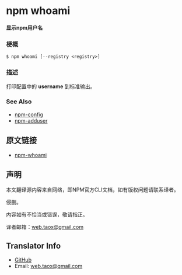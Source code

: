 # npm whoami

**显示npm用户名**

### 梗概

```shell
$ npm whoami [--registry <registry>]
```

### 描述

打印配置中的 **username** 到标准输出。

### See Also

* [npm-config](https://github.com/NinjiaHub/NPM-CLI-Commands/blob/master/documents/npm-config.md "npm-config")
* [npm-adduser](https://github.com/NinjiaHub/NPM-CLI-Commands/blob/master/documents/npm-config.md "npm-adduser")

## 原文链接

* [npm-whoami](https://docs.npmjs.com/cli/whoami)

## 声明

本文翻译源内容来自网络，即NPM官方CLI文档，如有版权问题请联系译者。

侵删。

内容如有不恰当或错误，敬请指正。

译者邮箱：<web.taox@gmail.com>

## Translator Info

* [GitHub](https://github.com/Tao-Quixote)
* Email: <web.taox@gmail.com>
